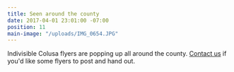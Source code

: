 ```yaml
---
title: Seen around the county
date: 2017-04-01 23:01:00 -07:00
position: 11
main-image: "/uploads/IMG_0654.JPG"
---
```


Indivisible Colusa flyers are popping up all around the county. [Contact us](mailto:indivisiblecolusa@gmail.com) if you'd like some flyers to post and hand out. 